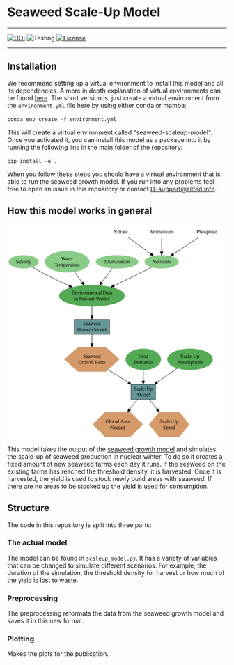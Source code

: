 # Seaweed Scale-Up Model   

---


[![DOI](https://zenodo.org/badge/520046482.svg)](https://zenodo.org/badge/latestdoi/520046482)
![Testing](https://github.com/allfed/seaweed-upscaling-model/actions/workflows/testing.yml/badge.svg)
[![License](https://img.shields.io/badge/License-Apache_2.0-blue.svg)](https://opensource.org/licenses/Apache-2.0)


---


## Installation
We recommend setting up a virtual environment to install this model and all its dependencies. A more in depth explanation of virtual environments can be found [here](https://goodresearch.dev/). The short version is: just create a virtual environment from the `environment.yml` file here by using either conda or mamba:

`conda env create -f environment.yml`

This will create a virtual environment called "seaweed-scaleup-model". Once you activated it, you can install this model as a package into it by running the following line in the main folder of the repository:

`pip install -e .`

When you follow these steps you should have a virtual environment that is able to run the seaweed growth model. If you run into any problems feel free to open an issue in this repository or contact IT-support@allfed.info. 

## How this model works in general

![Model](https://raw.githubusercontent.com/allfed/Seaweed-Growth-Model/main/results/model_description/structure.png)

This model takes the output of the [seaweed growth model](https://github.com/allfed/Seaweed-Growth-Model) and simulates the scale-up of seaweed production in nuclear winter. To do so it creates a fixed amount of new seaweed farms each day it runs. If the seaweed on the existing farms has reached the threshold density, it is harvested. Once it is harvested, the yield is used to stock newly build areas with seaweed. If there are no areas to be stocked up the yield is used for consumption. 

## Structure

The code in this repository is split into three parts:

### The actual model

The model can be found in `scaleup_model.py`. It has a variety of variables that can be changed to simulate different scenarios. For example, the duration of the simulation, the threshold density for harvest or how much of the yield is lost to waste.

### Preprocessing

The preprocessing reformats the data from the seaweed growth model and saves it in this new format. 

### Plotting

Makes the plots for the publication. 





